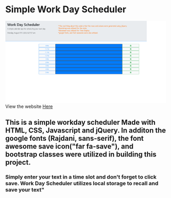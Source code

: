 <h1>Simple Work Day Scheduler</h1>
<img src="./wdsch.png">
View the website <a href = "https://joejoe909.github.io/Work-Day-Scheduler/">Here</a>


<h2> This is a simple workday scheduler Made with HTML, CSS, Javascript and jQuery. In additon the google fonts (Rajdani, sans-serif), the font awesome save icon("far fa-save"), and bootstrap classes were utilized in building this project. </h2>

<h3> Simply enter your text in a time slot and don't forget to click save. Work Day Scheduler utilizes local storage to recall and save your text" </h2>

